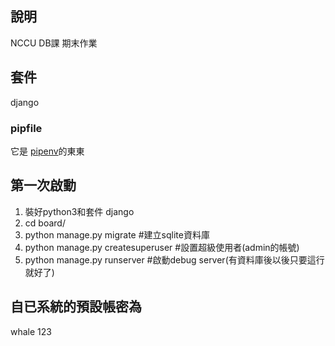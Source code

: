 ## 說明
NCCU DB課 期末作業

## 套件
django

### pipfile
它是 [pipenv](https://medium.com/bryanyang0528/%E4%BD%BF%E7%94%A8-pipenv-%E7%AE%A1%E7%90%86-python-%E8%99%9B%E6%93%AC%E7%92%B0%E5%A2%83-5ac2d4c39626)的東東

## 第一次啟動
 1. 裝好python3和套件 django
 2. cd board/
 3. python manage.py migrate #建立sqlite資料庫
 4. python manage.py createsuperuser #設置超級使用者(admin的帳號)
 5. python manage.py runserver #啟動debug server(有資料庫後以後只要這行就好了)

## 自已系統的預設帳密為
whale
123
